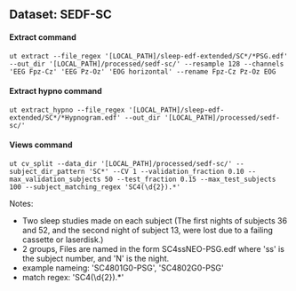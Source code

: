 ## Dataset: SEDF-SC

#### Extract command
```
ut extract --file_regex '[LOCAL_PATH]/sleep-edf-extended/SC*/*PSG.edf' --out_dir '[LOCAL_PATH]/processed/sedf-sc/' --resample 128 --channels 'EEG Fpz-Cz' 'EEG Pz-Oz' 'EOG horizontal' --rename Fpz-Cz Pz-Oz EOG
```

#### Extract hypno command
```
ut extract_hypno --file_regex '[LOCAL_PATH]/sleep-edf-extended/SC*/*Hypnogram.edf' --out_dir '[LOCAL_PATH]/processed/sedf-sc/'
```

#### Views command
```
ut cv_split --data_dir '[LOCAL_PATH]/processed/sedf-sc/' --subject_dir_pattern 'SC*' --CV 1 --validation_fraction 0.10 --max_validation_subjects 50 --test_fraction 0.15 --max_test_subjects 100 --subject_matching_regex 'SC4(\d{2}).*'
```

Notes: 
- Two sleep studies made on each subject (The first nights of subjects 36 and 52, and the second night of subject 13, were lost due to a failing cassette or laserdisk.)
- 2 groups, Files are named in the form SC4ssNEO-PSG.edf where 'ss' is the subject number, and 'N' is the night.
- example nameing: 'SC4801G0-PSG', 'SC4802G0-PSG' 
- match regex: 'SC4(\d{2}).*'
